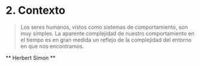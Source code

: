 # 2. Contexto


> Los seres humanos, vistos como sistemas de comportamiento, son muy simples. La aparente complejidad de nuestro comportamiento en el tiempo es en gran medida un reflejo de la complejidad del entorno en que nos encontramos.

** Herbert Simon **
